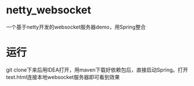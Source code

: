 # netty_websocket
一个基于netty开发的websocket服务器demo，用Spring整合
# 运行
git clone下来后用IDEA打开，用maven下载好依赖包后，直接启动Spring。打开test.html连接本地websocket服务器即可看到效果
